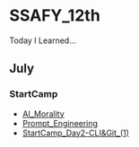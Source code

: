 # SSAFY_12th
Today I Learned...

## July
### StartCamp
- [AI_Morality](/07/AI_Morality.md)
- [Prompt_Engineering](/07/prompt_Engineering.md)
- [StartCamp_Day2-CLI&Git_(1)](/07/StartCamp_Day2_Python.md)
